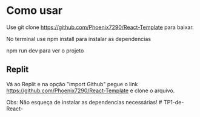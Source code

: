 # Como usar

Use git clone <https://github.com/Phoenix7290/React-Template> para baixar.

No terminal use npm install para instalar as dependencias

npm run dev para ver o projeto

## Replit

Vá ao Replit e na opção "import Github" pegue o link <https://github.com/Phoenix7290/React-Template> e clone o arquivo.

Obs: Não esqueça de instalar as dependencias necessárias!
#   T P 1 - d e - R e a c t -  
 